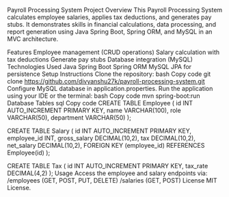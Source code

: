 Payroll Processing System
Project Overview
This Payroll Processing System calculates employee salaries, applies tax deductions, and generates pay stubs.
It demonstrates skills in financial calculations, data processing, and report generation using Java Spring Boot, Spring ORM, and MySQL in an MVC architecture.

Features
Employee management (CRUD operations)
Salary calculation with tax deductions
Generate pay stubs
Database integration (MySQL)
Technologies Used
Java Spring Boot
Spring ORM
MySQL
JPA for persistence
Setup Instructions
Clone the repository:
bash
Copy code
git clone https://github.com/divyanshu27k/payroll-processing-system.git
Configure MySQL database in application.properties.
Run the application using your IDE or the terminal:
bash
Copy code
mvn spring-boot:run
Database Tables
sql
Copy code
CREATE TABLE Employee (
    id INT AUTO_INCREMENT PRIMARY KEY,
    name VARCHAR(100),
    role VARCHAR(50),
    department VARCHAR(50)
);

CREATE TABLE Salary (
    id INT AUTO_INCREMENT PRIMARY KEY,
    employee_id INT,
    gross_salary DECIMAL(10,2),
    tax DECIMAL(10,2),
    net_salary DECIMAL(10,2),
    FOREIGN KEY (employee_id) REFERENCES Employee(id)
);

CREATE TABLE Tax (
    id INT AUTO_INCREMENT PRIMARY KEY,
    tax_rate DECIMAL(4,2)
);
Usage
Access the employee and salary endpoints via:
/employees (GET, POST, PUT, DELETE)
/salaries (GET, POST)
License
MIT License.

